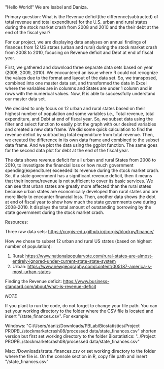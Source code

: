 "Hello World!" We are Isabel and Daniza. 

Primary question: What is the Revenue deficit(the difference(subtracted) of total revenue and total expenditure) for the U.S. urban and rural states during the stock market crash from 2008 and 2010 and the their debt at the end of the fiscal year?

For our project, we are displaying data analyses on annual findings of finances from 12 US states (urban and rural) during the stock market crash from 2008 to 2010, focusing on Revenue deficit and Debt at end of fiscal year.

First, we gathered and download three separate data sets based on year (2008, 2009, 2010). We encountered an issue where R could not recognize the values due to the format and layout of the data set. So, we transposed, combined into one master data set, and transformed the data in Excel where the variables are in columns and States are under 1 column and in rows with the numerical values. Now, R is able to successfully understand our master data set.

We decided to only focus on 12 urban and rural states based on their highest number of population and some variables i.e., Total revenue, total expenditure, and Debt at end of fiscal year. So, we subset data using the filter and select function to easily plot the graph with our desired variables and created a new data frame. We did some quick calculation to find the revenue deficit by subtracting total expenditure from total revenue. Then, we created the difference in its own data frame and combined to the subset data frame. And we plot the data using the ggplot function. The same goes for the second data plot for debt at the end of the fiscal year.

The data shows revenue deficit for all urban and rural States from 2008 to 2010, to investigate the financial loss or how much government spending(expenditure) exceeded its revenue during the stock market crash. So, if a state government has a significant revenue deficit, then it means that their income/revenue is not sufficient to cover its basic services. We can see that urban states are greatly more affected than the rural states because urban states are economically developed than rural states and are more likely to encounter financial loss. Then, another data shows the debt at end of fiscal year to show how much the state governments owe during 2008-2010. It displays the total amount of outstanding borrowing by the state government during the stock market crash.

Resources:

Three raw data sets: https://corgis-edu.github.io/corgis/blockpy/finance/

How we chose to subset 12 urban and rural US states (based on highest number of population): 
  1) Rural: https://www.nationalpopularvote.com/rural-states-are-almost-entirely-ignored-under-current-state-state-system 
  2) Urban: https://www.newgeography.com/content/005187-america-s-most-urban-states 
 
 Finding the Revenue deficit: https://www.business-standard.com/about/what-is-revenue-deficit
 
 *NOTE* 
 
 If you plant to run the code, do not forget to change your file path. You can set your working directory to the folder where the CSV file is located and insert "/state_finances.csv". For example: 
 
 Windows: "C:/Users/daniz/Downloads/PBLab/Biostatistics/Project PROPEL/stockmarketcrash08/processed data/state_finances.csv" shorten version but first set working directory to the folder Biostatistics: "../Project PROPEL/stockmarketcrash08/processed data/state_finances.csv"
 
 Mac: /Downloads/state_finances.csv or set working directory to the folder where the file is. On the console section in R, copy file path and insert "/state_finances.csv"
